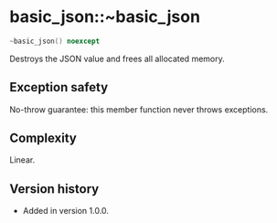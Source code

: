 # basic_json::~basic_json

```cpp
~basic_json() noexcept
```

Destroys the JSON value and frees all allocated memory.

## Exception safety

No-throw guarantee: this member function never throws exceptions.

## Complexity

Linear.

## Version history

- Added in version 1.0.0.
